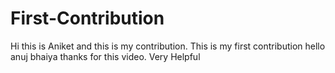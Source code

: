 # First-Contribution
Hi this is Aniket and this is my contribution.
This is my first contribution
hello anuj bhaiya thanks for this video. Very Helpful
